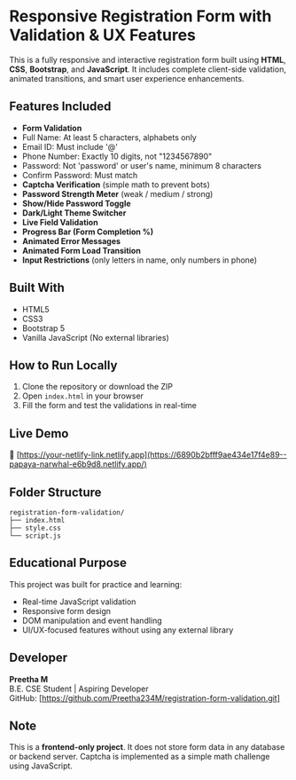 # Responsive Registration Form with Validation & UX Features

This is a fully responsive and interactive registration form built using **HTML**, **CSS**, **Bootstrap**, and **JavaScript**. It includes complete client-side validation, animated transitions, and smart user experience enhancements.

##  Features Included

-  **Form Validation**
  - Full Name: At least 5 characters, alphabets only
  - Email ID: Must include '@'
  - Phone Number: Exactly 10 digits, not "1234567890"
  - Password: Not 'password' or user's name, minimum 8 characters
  - Confirm Password: Must match
-  **Captcha Verification** (simple math to prevent bots)
-  **Password Strength Meter** (weak / medium / strong)
-  **Show/Hide Password Toggle**
-  **Dark/Light Theme Switcher**
-  **Live Field Validation**
-  **Progress Bar (Form Completion %)**
-  **Animated Error Messages**
-  **Animated Form Load Transition**
-  **Input Restrictions** (only letters in name, only numbers in phone)

##  Built With

- HTML5  
- CSS3  
- Bootstrap 5  
- Vanilla JavaScript (No external libraries)

##  How to Run Locally

1. Clone the repository or download the ZIP
2. Open `index.html` in your browser
3. Fill the form and test the validations in real-time

##  Live Demo

🔗 [https://your-netlify-link.netlify.app](https://6890b2bfff9ae434e17f4e89--papaya-narwhal-e6b9d8.netlify.app/)  


##  Folder Structure

```
registration-form-validation/
├── index.html
├── style.css
└── script.js
```

##  Educational Purpose

This project was built for practice and learning:
- Real-time JavaScript validation
- Responsive form design
- DOM manipulation and event handling
- UI/UX-focused features without using any external library

##  Developer

**Preetha M**  
B.E. CSE Student | Aspiring Developer  
GitHub: [https://github.com/Preetha234M/registration-form-validation.git]  

##  Note

This is a **frontend-only project**. It does not store form data in any database or backend server. Captcha is implemented as a simple math challenge using JavaScript.
